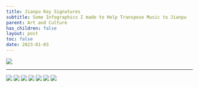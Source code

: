```yaml
---
title: Jianpu Key Signatures
subtitle: Some Infographics I made to Help Transpose Music to Jianpu
parent: Art and Culture
has_children: false
layout: post
toc: false
date: 2023-01-03
---
```


![](jianpu/jianpuKeyInfographic.png)

----


<img src="jianpu/CMajor.png">
<img src="jianpu/DMajor.png">
<img src="jianpu/EMajor.png">
<img src="jianpu/FMajor.png">
<img src="jianpu/GMajor.png">
<img src="jianpu/AMajor.png">
<img src="jianpu/BMajor.png">



